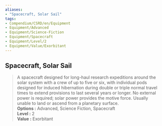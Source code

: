 ```yaml
---
aliases:
- "Spacecraft, Solar Sail"
tags:
- Compendium/CSRD/en/Equipment
- Equipment/Advanced
- Equipment/Science-Fiction
- Equipment/Spacecraft
- Equipment/Level/2
- Equipment/Value/Exorbitant
---
```


  
## Spacecraft, Solar Sail  
  
>A spacecraft designed for long-haul research expeditions around the solar system with a crew of up to five or six, with individual pods designed for induced hibernation during double or triple normal travel times to extend provisions to last several years or longer. No external power is required; solar power provides the motive force. Usually unable to land or ascend from a planetary surface.  
> **Options :** Advanced, Science Fiction, Spacecraft  
> **Level :** 2  
> **Value :** Exorbitant